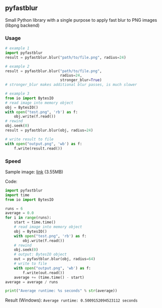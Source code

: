## pyfastblur
Small Python library with a single purpose to apply fast blur to PNG images (libpng backend)

### Usage
```python
# example 1
import pyfastblur
result = pyfastblur.blur("path/to/file.png", radius=24)
```
```python
# example 2
result = pyfastblur.blur("path/to/file.png",
                         radius=24,
                         stronger_blur=True)
# stronger_blur makes additional blur passes, is much slower
```
```python
# example 3
from io import BytesIO
# read image into memory object
obj = BytesIO()
with open("test.png", 'rb') as f:
    obj.write(f.read())
# rewind
obj.seek(0)
result = pyfastblur.blur(obj, radius=24)
```
```python
# write result to file
with open("output.png", 'wb') as f:
    f.write(result.read())
```

### Speed
Sample image: [link](https://i.imgur.com/YoR5u6X.png) (3.55MB)  

Code:
```python
import pyfastblur
import time
from io import BytesIO

runs = 6
average = 0.0
for i in range(runs):
    start = time.time()
    # read image into memory object
    obj = BytesIO()
    with open("test.png", 'rb') as f:
        obj.write(f.read())
    # rewind
    obj.seek(0)
    # output: BytesIO object
    out = pyfastblur.blur(obj, radius=64)
    # write to file
    with open("output.png", 'wb') as f:
        f.write(out.read())
    average += (time.time() - start)
average = average / runs

print("Average runtime: %s seconds" % str(average))
```

Result (Windows): `Average runtime: 0.5009152094523112 seconds`

